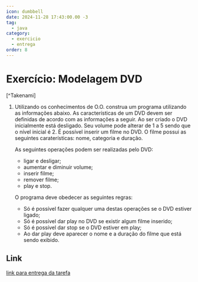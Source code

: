 ```yaml
---
icon: dumbbell
date: 2024-11-28 17:43:00.00 -3
tag:
  - java
category:
  - exercicio
  - entrega
order: 8
---
```


# Exercício: Modelagem DVD

[^Takenami]


1. Utilizando os conhecimentos de O.O. construa um programa utilizando as informações abaixo. As características de um DVD devem ser definidas de acordo com as informações a seguir. Ao ser criado o DVD inicialmente está desligado. Seu volume pode alterar de 1 a 5 sendo que o nível inicial é 2. É possível inserir um filme no DVD. O filme possui as seguintes caraterísticas: nome, categoria e duração. 

    As seguintes operações podem ser realizadas pelo DVD:
    - ligar e desligar;
    - aumentar e diminuir volume;
    - inserir filme;
    - remover filme;
    - play e stop.

    O programa deve obedecer as seguintes regras:
    - Só é possível fazer qualquer uma destas operações se o DVD estiver ligado;
    - Só é possível dar play no DVD se existir algum filme inserido;
    - Só é possível dar stop se o DVD estiver em play;
    - Ao dar play deve aparecer o nome e a duração do filme que está sendo exibido.

## Link

[link para entrega da tarefa](https://classroom.github.com/a/0k094RKC)

<div style="display:none">
  ::: details 

  <figure>

  ```plantuml
  @startuml
  class DVD{
      + boolean ligado
      - int volume
      - Filme filme
      - boolean emPlay
  }
  class Filme{
    - String nome;
    - String categoria;
    - double duracao;
  }
  DVD --> Filme
  @enduml

  ```
  </figure>


  @[code](../code/modelagemDVD/DVD.java)

  @[code](../code/modelagemDVD/Filme.java)

  @[code](../code/modelagemDVD/Mesa.java)

  :::

</div> 


<!-- @include: ../../../includes/bib.md -->
